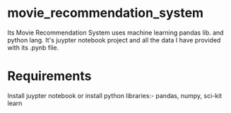 # movie_recommendation_system
Its Movie Recommendation System uses machine learning pandas lib. and python lang.
It's juypter notebook project and all the data I have provided with its .pynb file.

# Requirements
Install juypter notebook or install python libraries:- pandas, numpy, sci-kit learn
